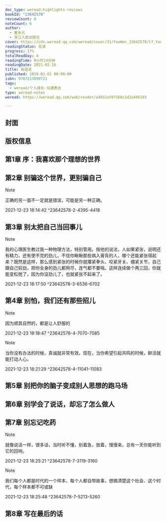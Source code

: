 ```yaml
---
doc_type: weread-highlights-reviews
bookId: "23642578"
reviewCount: 0
noteCount: 6
author:
  - 崔永元
  - 浙江人民出版社
cover: https://cdn.weread.qq.com/weread/cover/31/YueWen_23642578/t7_YueWen_23642578.jpg
readingStatus: 在读
progress: 17%
totalReadDay: 4
readingTime: 0小时14分钟
readingDate: 2021-02-16
title: 有话说
published: 2019-01-01 00:00:00
isbn: 9787213090721
tags:
  - weread/个人成长-沟通表达
type: weread-notes
weread: https://weread.qq.com/web/reader/a4932af07168c1d2a495293

---
```



## 封面

## 版权信息

## 第1章 序：我喜欢那个理想的世界

## 第2章 别骗这个世界，更别骗自己

> [!NOTE] 
> 正确的另一面不一定就是错误，可能是另一种正确。
> 
> 2021-12-23 18:14:42 ^23642578-2-4395-4418

## 第3章 别太把自己当回事儿

> [!NOTE] 
> 我的心理医生教过我一种物理方法，特别管用。按他的说法，人如果紧张，说明还有精力，还有使不完的劲儿，不信你瞅瞅那些病入膏肓的人，哪个还能紧张得起来？既然是这样，那么感到紧张的时候你就攥紧拳头、咬紧牙关、绷紧关节，自己跟自己较劲，把你全身的劲儿都用尽，连气都不要喘。这样连续做个两三回，你就能变松弛了，因为你没劲儿了，也就紧张不起来了。
> 
> 2021-12-23 18:17:50 ^23642578-3-6536-6702

## 第4章 别怕，我们还有那些招儿

> [!NOTE] 
> 因为顺其自然的，都是让人舒服的
> 
> 2021-12-23 18:18:47 ^23642578-4-7070-7085

> [!NOTE] 
> 当你没有办法的时候，真诚就非常有效。现在，当你希望引起共鸣的时候，鲜活就能打动人心。
> 
> 2021-12-23 18:21:29 ^23642578-4-11041-11083

## 第5章 别把你的脑子变成别人思想的跑马场

## 第6章 别学会了说话，却忘了怎么做人

## 第7章 别忘记吃药

> [!NOTE] 
> 就像说话一样，很多话，当时听不懂，别着急，放着，慢慢来，总有一天你能听到它的回响。
> 
> 2021-12-23 18:25:21 ^23642578-7-3119-3160

> [!NOTE] 
> 我们每个人都是时代的一个样本，每个人都自带故事，想搞清楚这个社会、这个时代，每个样本都不可或缺
> 
> 2021-12-23 18:25:48 ^23642578-7-5213-5260

## 第8章 写在最后的话

